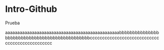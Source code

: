# Intro-Github
 Prueba


aaaaaaaaaaaaaaaaaaaaaaaaaaaaaaaaaaaaaaaaaaaaaaabbbbbbbbbbbbbbbbbbbbbbbbbbbbbbbbbbbbbbbbbbbbbbbccccccccccccccccccccccccccccccccccccccccccccccc